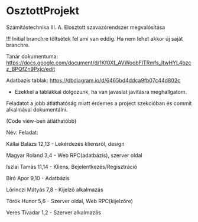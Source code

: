# OsztottProjekt
Számítástechnika III. A. Elosztott szavazórendszer megvalósítása

!!! Initial branchre töltsétek fel ami van eddig. Ha nem lehet akkor új saját branchre.

Tanár dokumentuma: https://docs.google.com/document/d/1Kf0Xf_AVWoobFlTRmfs_ItwHYL4bzcz_BPQfZn9Pxjc/edit

Adatbazis tablak: https://dbdiagram.io/d/6465bd4ddca9fb07c44d802c
 - Ezekkel a táblákkal dolgozunk, ha van javaslat javításra meghallgatom.

Feladatot a jobb átláthatóság miatt érdemes a project szekcióban és commit alkalmával dokumentálni.

(Code view-ben átláthatóbb)

Név:          Feladat:                                            

Kállai Balázs   12,13 - Lekérdezés kliensről, design                

Magyar Roland   3,4 - Web RPC(adatbázis), szerver oldal             

Iszlai Tamás    11,14 - Kliens, Bejelentkezés/Regisztráció          

Bíró Apor       9,10 - Adatbázis                                    

Lőrinczi Mátyás 7,8 - Kijelző alkalmazás                            

Török Hunor     5,6 - Szerver oldal, Web RPC(kijelzőre)             

Veres Tivadar   1,2 - Szerver alkalmazás                            

